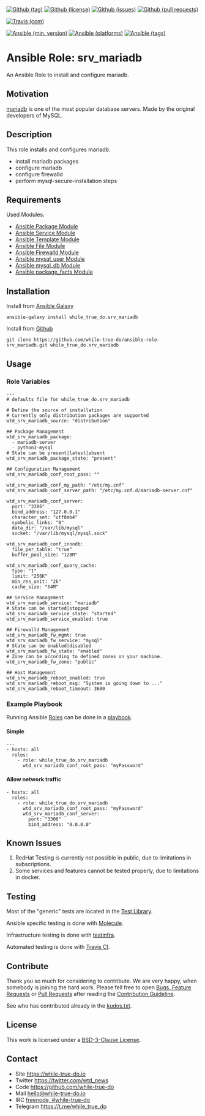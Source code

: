<!--
name: README.md
description: This file contains important information for the repository.
author: while-true-do.io
contact: hello@while-true-do.io
license: BSD-3-Clause
-->

<!-- github shields -->
[![Github (tag)](https://img.shields.io/github/tag/while-true-do/ansible-role-srv_mariadb.svg)](https://github.com/while-true-do/ansible-role-srv_mariadb/tags)
[![Github (license)](https://img.shields.io/github/license/while-true-do/ansible-role-srv_mariadb.svg)](https://github.com/while-true-do/ansible-role-srv_mariadb/blob/master/LICENSE)
[![Github (issues)](https://img.shields.io/github/issues/while-true-do/ansible-role-srv_mariadb.svg)](https://github.com/while-true-do/ansible-role-srv_mariadb/issues)
[![Github (pull requests)](https://img.shields.io/github/issues-pr/while-true-do/ansible-role-srv_mariadb.svg)](https://github.com/while-true-do/ansible-role-srv_mariadb/pulls)
<!-- travis shields -->
[![Travis (com)](https://img.shields.io/travis/com/while-true-do/ansible-role-srv_mariadb.svg)](https://travis-ci.com/while-true-do/ansible-role-srv_mariadb)
<!-- ansible shields -->
[![Ansible (min. version)](https://img.shields.io/badge/dynamic/yaml.svg?label=Min.%20Ansible%20Version&url=https%3A%2F%2Fraw.githubusercontent.com%2Fwhile-true-do%2Fansible-role-srv_mariadb%2Fmaster%2Fmeta%2Fmain.yml&query=%24.galaxy_info.min_ansible_version&colorB=black)](https://galaxy.ansible.com/while_true_do/srv_mariadb)
[![Ansible (platforms)](https://img.shields.io/badge/dynamic/yaml.svg?label=Supported%20OS&url=https%3A%2F%2Fraw.githubusercontent.com%2Fwhile-true-do%2Fansible-role-srv_mariadb%2Fmaster%2Fmeta%2Fmain.yml&query=galaxy_info.platforms%5B*%5D.name&colorB=black)](https://galaxy.ansible.com/while_true_do/srv_mariadb)
[![Ansible (tags)](https://img.shields.io/badge/dynamic/yaml.svg?label=Galaxy%20Tags&url=https%3A%2F%2Fraw.githubusercontent.com%2Fwhile-true-do%2Fansible-role-srv_mariadb%2Fmaster%2Fmeta%2Fmain.yml&query=%24.galaxy_info.galaxy_tags%5B*%5D&colorB=black)](https://galaxy.ansible.com/while_true_do/srv_mariadb)

# Ansible Role: srv_mariadb

An Ansible Role to install and configure mariadb.

## Motivation

[mariadb](https://mariadb.org/) is one of the most popular database servers.
Made by the original developers of MySQL.

## Description

This role installs and configures mariadb.

-   install mariadb packages
-   configure mariadb
-   configure firewalld
-   perform mysql-secure-installation steps

## Requirements

Used Modules:

-   [Ansible Package Module](https://docs.ansible.com/ansible/latest/modules/package_module.html)
-   [Ansible Service Module](https://docs.ansible.com/ansible/latest/modules/service_module.html)
-   [Ansible Template Module](https://docs.ansible.com/ansible/latest/modules/template_module.html)
-   [Ansible File Module](https://docs.ansible.com/ansible/latest/modules/file_module.html)
-   [Ansible Firewalld Module](https://docs.ansible.com/ansible/latest/modules/firewalld_module.html)
-   [Ansible mysql_user Module](https://docs.ansible.com/ansible/latest/modules/mysql_user_module.html)
-   [Ansible mysql_db Module](https://docs.ansible.com/ansible/latest/modules/mysql_db_module.html)
-   [Ansible package_facts Module](https://docs.ansible.com/ansible/latest/modules/package_facts_module.html)

## Installation

Install from [Ansible Galaxy](https://galaxy.ansible.com/while_true_do/srv_mariadb)
```
ansible-galaxy install while_true_do.srv_mariadb
```

Install from [Github](https://github.com/while-true-do/ansible-role-srv_mariadb)
```
git clone https://github.com/while-true-do/ansible-role-srv_mariadb.git while_true_do.srv_mariadb
```

## Usage

### Role Variables

```
---
# defaults file for while_true_do.srv_mariadb

# Define the source of installation
# Currently only distribution packages are supported
wtd_srv_mariadb_source: "distribution"

## Package Management
wtd_srv_mariadb_package:
  - mariadb-server
  - python3-mysql
# State can be present|latest|absent
wtd_srv_mariadb_package_state: "present"

## Configuration Management
wtd_srv_mariadb_conf_root_pass: ""

wtd_srv_mariadb_conf_my_path: "/etc/my.cnf"
wtd_srv_mariadb_conf_server_path: "/etc/my.cnf.d/mariadb-server.cnf"

wtd_srv_mariadb_conf_server:
  port: "3306"
  bind_address: "127.0.0.1"
  character_set: "utf8mb4"
  symbolic_links: "0"
  data_dir: "/var/lib/mysql"
  socket: "/var/lib/mysql/mysql.sock"

wtd_srv_mariadb_conf_innodb:
  file_per_table: "true"
  buffer_pool_size: "128M"

wtd_srv_mariadb_conf_query_cache:
  type: "1"
  limit: "256K"
  min_res_unit: "2k"
  cache_size: "64M"

## Service Management
wtd_srv_mariadb_service: "mariadb"
# State can be started|stopped
wtd_srv_mariadb_service_state: "started"
wtd_srv_mariadb_service_enabled: true

## Firewalld Management
wtd_srv_mariadb_fw_mgmt: true
wtd_srv_mariadb_fw_service: "mysql"
# State can be enabled|disabled
wtd_srv_mariadb_fw_state: "enabled"
# Zone can be according to defined zones on your machine.
wtd_srv_mariadb_fw_zone: "public"

## Host Management
wtd_srv_mariadb_reboot_enabled: true
wtd_srv_mariadb_reboot_msg: "System is going down to ..."
wtd_srv_mariadb_reboot_timeout: 3600
```

### Example Playbook

Running Ansible
[Roles](https://docs.ansible.com/ansible/latest/user_guide/playbooks_reuse_roles.html)
can be done in a
[playbook](https://docs.ansible.com/ansible/latest/user_guide/playbooks_intro.html).

#### Simple

```
---
- hosts: all
  roles:
    - role: while_true_do.srv_mariadb
      wtd_srv_mariadb_conf_root_pass: "myPassword"
```

#### Allow network traffic

```
- hosts: all
  roles:
    - role: while_true_do.srv_mariadb
      wtd_srv_mariadb_conf_root_pass: "myPassword"
      wtd_srv_mariadb_conf_server:
        port: "3306"
        bind_address: "0.0.0.0"
```

## Known Issues

1.  RedHat Testing is currently not possible in public, due to limitations
    in subscriptions.
2.  Some services and features cannot be tested properly, due to limitations
    in docker.

## Testing

Most of the "generic" tests are located in the
[Test Library](https://github.com/while-true-do/test-library).

Ansible specific testing is done with
[Molecule](https://molecule.readthedocs.io/en/stable/).

Infrastructure testing is done with
[testinfra](https://testinfra.readthedocs.io/en/stable/).

Automated testing is done with [Travis CI](https://travis-ci.com/while-true-do).

## Contribute

Thank you so much for considering to contribute. We are very happy, when somebody
is joining the hard work. Please fell free to open
[Bugs, Feature Requests](https://github.com/while-true-do/ansible-role-srv_mariadb/issues)
or [Pull Requests](https://github.com/while-true-do/ansible-role-srv_mariadb/pulls) after
reading the [Contribution Guideline](https://github.com/while-true-do/doc-library/blob/master/docs/CONTRIBUTING.md).

See who has contributed already in the [kudos.txt](./kudos.txt).

## License

This work is licensed under a [BSD-3-Clause License](https://opensource.org/licenses/BSD-3-Clause).

## Contact

-   Site <https://while-true-do.io>
-   Twitter <https://twitter.com/wtd_news>
-   Code <https://github.com/while-true-do>
-   Mail [hello@while-true-do.io](mailto:hello@while-true-do.io)
-   IRC [freenode, #while-true-do](https://webchat.freenode.net/?channels=while-true-do)
-   Telegram <https://t.me/while_true_do>
